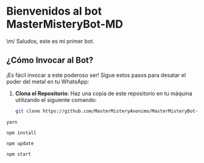 # Bienvenidos al bot MasterMisteryBot-MD

\m/ Saludos, este es mi primer bot.

## ¿Cómo Invocar al Bot?

¡Es fácil invocar a este poderoso ser! Sigue estos pasos para desatar el poder del metal en tu WhatsApp:

1. **Clona el Repositorio**: Haz una copia de este repositorio en tu máquina utilizando el siguiente comando:

   ```bash
   git clone https://github.com/MasterMisteryAnonimo/MasterMisteryBot-MD.git

```yarn```

```npm install```

```npm update```

```npm start```